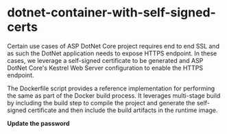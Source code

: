 # dotnet-container-with-self-signed-certs

Certain use cases of ASP DotNet Core project requires end to end SSL and as such the DotNet application needs to expose HTTPS endpoint. In these cases, we leverage a self-signed certificate to be generated and ASP DotNet Core's Kestrel Web Server configuration to enable the HTTPS endpoint. 

The Dockerfile script provides a reference implementation for performing the same as part of the Docker build process. It
leverages multi-stage build by including the build step to compile the project and generate the self-signed certificate
and then include the build artifacts in the runtime image. 

**Update the password**

